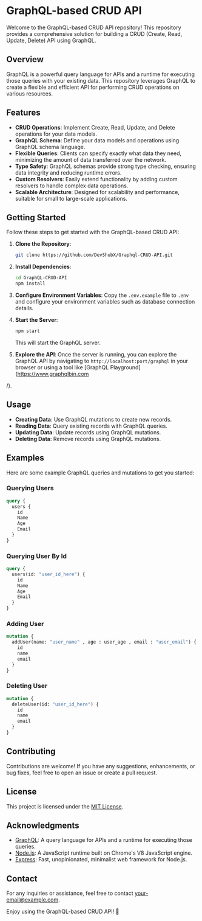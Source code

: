 # GraphQL-based CRUD API

Welcome to the GraphQL-based CRUD API repository! This repository provides a comprehensive solution for building a CRUD (Create, Read, Update, Delete) API using GraphQL. 

## Overview
GraphQL is a powerful query language for APIs and a runtime for executing those queries with your existing data. This repository leverages GraphQL to create a flexible and efficient API for performing CRUD operations on various resources.

## Features
- **CRUD Operations**: Implement Create, Read, Update, and Delete operations for your data models.
- **GraphQL Schema**: Define your data models and operations using GraphQL schema language.
- **Flexible Queries**: Clients can specify exactly what data they need, minimizing the amount of data transferred over the network.
- **Type Safety**: GraphQL schemas provide strong type checking, ensuring data integrity and reducing runtime errors.
- **Custom Resolvers**: Easily extend functionality by adding custom resolvers to handle complex data operations.
- **Scalable Architecture**: Designed for scalability and performance, suitable for small to large-scale applications.

## Getting Started
Follow these steps to get started with the GraphQL-based CRUD API:

1. **Clone the Repository**: 
   ```bash
   git clone https://github.com/DevShubX/Graphql-CRUD-API.git
   ```

2. **Install Dependencies**: 
   ```bash
   cd GraphQL-CRUD-API
   npm install
   ```

3. **Configure Environment Variables**: 
   Copy the `.env.example` file to `.env` and configure your environment variables such as database connection details.

4. **Start the Server**: 
   ```bash
   npm start
   ```
   This will start the GraphQL server.

5. **Explore the API**: 
   Once the server is running, you can explore the GraphQL API by navigating to `http://localhost:port/graphql` in your browser or using a tool like [GraphQL Playground](https://www.graphqlbin.com

/).

## Usage
- **Creating Data**: Use GraphQL mutations to create new records.
- **Reading Data**: Query existing records with GraphQL queries.
- **Updating Data**: Update records using GraphQL mutations.
- **Deleting Data**: Remove records using GraphQL mutations.

## Examples
Here are some example GraphQL queries and mutations to get you started:

### Querying Users
```graphql
query {
  users {
    id
    Name
    Age
    Email
  }
}
```
### Querying User By Id
```graphql
query {
  users(id: "user_id_here") {
    id
    Name
    Age
    Email
  }
}
```

### Adding User
```graphql
mutation {
  addUser(name: "user_name" , age : user_age , email : "user_email") {
    id
    name
    email
  }
}
```
### Deleting User
```graphql
mutation {
  deleteUser(id: "user_id_here") {
    id
    name
    email
  }
}
```

## Contributing
Contributions are welcome! If you have any suggestions, enhancements, or bug fixes, feel free to open an issue or create a pull request.

## License
This project is licensed under the [MIT License](LICENSE).

## Acknowledgments
- [GraphQL](https://graphql.org/): A query language for APIs and a runtime for executing those queries.
- [Node.js](https://nodejs.org/): A JavaScript runtime built on Chrome's V8 JavaScript engine.
- [Express](https://expressjs.com/): Fast, unopinionated, minimalist web framework for Node.js.

## Contact
For any inquiries or assistance, feel free to contact [your-email@example.com](mailto:your-email@example.com).

Enjoy using the GraphQL-based CRUD API! 🚀
